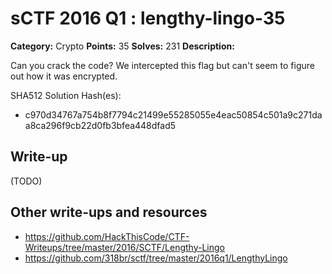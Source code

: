 # sCTF 2016 Q1 : lengthy-lingo-35

**Category:** Crypto
**Points:** 35
**Solves:** 231 
**Description:**

Can you crack the code? We intercepted this flag but can't seem to figure out how it was encrypted.


SHA512 Solution Hash(es):
* c970d34767a754b8f7794c21499e55285055e4eac50854c501a9c271daa8ca296f9cb22d0fb3bfea448dfad5


## Write-up

(TODO)

## Other write-ups and resources

* https://github.com/HackThisCode/CTF-Writeups/tree/master/2016/SCTF/Lengthy-Lingo
* https://github.com/318br/sctf/tree/master/2016q1/LengthyLingo
